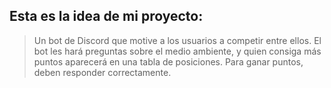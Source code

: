 ## Esta es la idea de mi proyecto:
> Un bot de Discord que motive a los usuarios a competir entre ellos.
> El bot les hará preguntas sobre el medio ambiente, y quien consiga más puntos aparecerá en una tabla de posiciones.
> Para ganar puntos, deben responder correctamente.
>
> 

